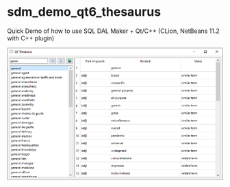# sdm_demo_qt6_thesaurus
Quick Demo of how to use SQL DAL Maker + Qt/C++ (CLion, NetBeans 11.2 with C++ plugin)

![demo-qt-1.png](demo-qt-1.png)


